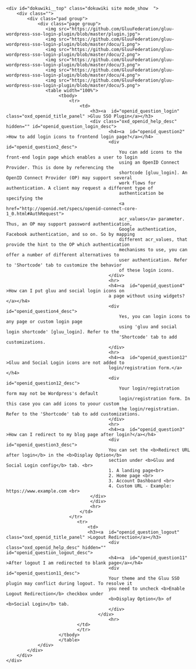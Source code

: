 <html lang="en">
<head>
    <meta charset="UTF-8">
    <title></title>
    <link href="includes/css/oxd_openid_style.css" rel="stylesheet">
</head>
<body>
<div id="dokuwiki__site">

    <div id="dokuwiki__top" class="dokuwiki site mode_show  ">
        <div class="">
            <div class="pad group">
                <div class="page group">
                   <img src="https://github.com/GluuFederation/gluu-wordpress-sso-login-plugin/blob/master/plugin.jpg">
                   <img src="https://github.com/GluuFederation/gluu-wordpress-sso-login-plugin/blob/master/docu/1.png">
                   <img src="https://github.com/GluuFederation/gluu-wordpress-sso-login-plugin/blob/master/docu/2.png">
                   <img src="https://github.com/GluuFederation/gluu-wordpress-sso-login-plugin/blob/master/docu/3.png">
                   <img src="https://github.com/GluuFederation/gluu-wordpress-sso-login-plugin/blob/master/docu/4.png">
                   <img src="https://github.com/GluuFederation/gluu-wordpress-sso-login-plugin/blob/master/docu/5.png">
                   <table width="100%">
                   		<tbody>
                   			<tr>
                   			    <td>
                   					<h3><a  id="openid_question_login" class="oxd_openid_title_panel" >Gluu SSO Plugin</a></h3>
                   					<div class="oxd_openid_help_desc" hidden="" id="openid_question_login_desc">
                                           <h4><a  id="openid_question2"  >How to add login icons to frontend login page?</a></h4>
                                           <div   id="openid_question2_desc">
                                               You can add icons to the front-end login page which enables a user to login 
                                               using an OpenID Connect Provider. This is done by referencing the 
                                               shortcode [gluu_login]. An OpenID Connect Provider (OP) may support several
                                               work flows for authentication. A client may request a different type of 
                                               authentication be specifying the
                                               <a href="http://openid.net/specs/openid-connect-core-1_0.html#AuthRequest">
                                               acr_values</a> parameter. Thus, an OP may support password authentication,
                                               Google authentication, Facebook authentication, and so on. So by mapping
                                               different acr_values, that provide the hint to the OP which authentication
                                               mechanisms to use, you can offer a number of different alternatives to
                                               user authentication. Refer to 'Shortcode' tab to customize the behavior 
                                               of these login icons.
                                           </div>
                                           <hr>
                                           <h4><a  id="openid_question4"  >How can I put gluu and social login icons on 
                                           a page without using widgets?</a></h4>
                                           <div  id="openid_question4_desc">
                                               Yes, you can login icons to any page or custom login page 
                                               using 'gluu and social login shortcode' [gluu_login]. Refer to the 
                                               'Shortcode' tab to add customizations.
                                           </div>
                                           <hr>
                                           <h4><a  id="openid_question12" >Gluu and Social Login icons are not added to 
                                           login/registration form.</a></h4>
                                           <div  id="openid_question12_desc">
                                               Your login/registration form may not be Wordpress's default 
                                               login/registration form. In this case you can add icons to yoour custom 
                                               the login/registration. Refer to the 'Shortcode' tab to add customizations.
                                           </div>
                                           <hr>
                                           <h4><a  id="openid_question3"  >How can I redirect to my blog page after login?</a></h4>
                                           <div  id="openid_question3_desc">
                                           You can set the <b>Redirect URL after login</b> in the <b>Display Option</b> 
                                           section under <b>Gluu and Social Login config</b> tab. <br>
                                           1. A landing page<br>
                                           2. Home page <br>
                                           3. Account Dashboard <br>
                                           4. Custom URL - Example: https://www.example.com <br>
                   					</div>
                   				    </div>
                   					<hr>
                   		        </td>
                   		    </tr>
                               <tr>
                                   <td>
                                   <h3><a  id="openid_question_logout" class="oxd_openid_title_panel" >Logout Redirection</a></h3>
                                           <div class="oxd_openid_help_desc" hidden="" id="openid_question_logout_desc">
                                           <h4><a  id="openid_question11"  >After logout I am redirected to blank page</a></h4>
                                           <div  id="openid_question11_desc">
                                           Your theme and the Gluu SSO plugin may conflict during logout. To resolve it 
                                           you need to uncheck <b>Enable Logout Redirection</b> checkbox under 
                                           <b>Display Option</b> of <b>Social Login</b> tab.
                                           </div>
                                       </div>
                                           <hr>
                               </td>
                               </tr>
                   		</tbody>
                   		</table>
                </div>
            </div>
        </div>
    </div>
</div>
</body>
</html>
